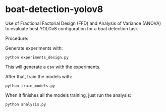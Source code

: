 # boat-detection-yolov8

Use of Fractional Factorial Design (FFD) and Analysis of Variance (ANOVA) to evaluate best YOLOv8 configuration for a boat detection task

Procedure:

Generate experiments with:

```
python experiments_design.py
```

This will generate a csv with the experiments.

After that, train the models with:

```
python train_models.py
```

When it finishes all the models training, just run the analysis:

```
python analysis.py
```
